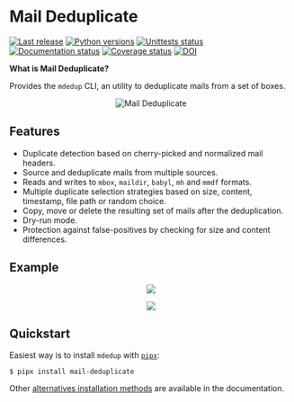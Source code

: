 # Mail Deduplicate

[![Last release](https://img.shields.io/pypi/v/mail-deduplicate.svg)](https://pypi.python.org/pypi/mail-deduplicate)
[![Python versions](https://img.shields.io/pypi/pyversions/mail-deduplicate.svg)](https://pypi.python.org/pypi/mail-deduplicate)
[![Unittests status](https://github.com/kdeldycke/mail-deduplicate/actions/workflows/tests.yaml/badge.svg?branch=main)](https://github.com/kdeldycke/mail-deduplicate/actions/workflows/tests.yaml?query=branch%3Amain)
[![Documentation status](https://github.com/kdeldycke/mail-deduplicate/actions/workflows/docs.yaml/badge.svg?branch=main)](https://github.com/kdeldycke/mail-deduplicate/actions/workflows/docs.yaml?query=branch%3Amain)
[![Coverage status](https://codecov.io/gh/kdeldycke/mail-deduplicate/branch/main/graph/badge.svg)](https://codecov.io/gh/kdeldycke/mail-deduplicate/branch/main)
[![DOI](https://zenodo.org/badge/9016537.svg)](https://zenodo.org/badge/latestdoi/9016537)

**What is Mail Deduplicate?**

Provides the `mdedup` CLI, an utility to deduplicate mails from a set of boxes.

<p align="center">
  <img src="https://raw.githubusercontent.com/kdeldycke/mail-deduplicate/main/docs/images/cli-coloured-header.png" alt="Mail Deduplicate">
</p>

## Features

- Duplicate detection based on cherry-picked and normalized mail
  headers.
- Source and deduplicate mails from multiple sources.
- Reads and writes to `mbox`, `maildir`, `babyl`, `mh` and `mmdf`
  formats.
- Multiple duplicate selection strategies based on size, content,
  timestamp, file path or random choice.
- Copy, move or delete the resulting set of mails after the
  deduplication.
- Dry-run mode.
- Protection against false-positives by checking for size and content
  differences.

## Example

<p align="center">
  <img src="https://raw.githubusercontent.com/kdeldycke/mail-deduplicate/main/docs/images/cli-colored-help.png">
</p>

<p align="center">
  <img src="https://raw.githubusercontent.com/kdeldycke/mail-deduplicate/main/docs/images/cli-coloured-run.png">
</p>

## Quickstart

Easiest way is to install `mdedup` with [`pipx`](https://pypa.github.io/pipx/):

```shell-session
$ pipx install mail-deduplicate
```

Other
[alternatives installation methods](https://kdeldycke.github.io/mail-deduplicate/install.html)
are available in the documentation.
